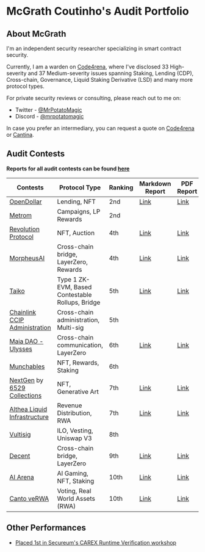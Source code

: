 # McGrath Coutinho's Audit Portfolio

## About McGrath

I'm an independent security researcher specializing in smart contract security.

Currently, I am a warden on [Code4rena](https://code4rena.com/), where I've disclosed 33 High-severity and 37 Medium-severity issues spanning Staking, Lending (CDP), Cross-chain, Governance, Liquid Staking Derivative (LSD) and many more protocol types.

For private security reviews or consulting, please reach out to me on:
 - Twitter - [@MrPotatoMagic](https://twitter.com/MrPotatoMagic)
 - Discord - [@mrpotatomagic](https://discord.com/users/763818501004722187)

In case you prefer an intermediary, you can request a quote on [Code4rena](https://code4rena.com/@MrPotatoMagic) or [Cantina](https://cantina.xyz/u/MrPotatoMagic).

## Audit Contests

**Reports for all audit contests can be found [here](./audit-contests.md)**

| Contests                                                                                                                                                                     | Protocol Type                                    | Ranking | Markdown Report                           | PDF Report                                 |
|------------------------------------------------------------------------------------------------------------------------------------------------------------------------------|--------------------------------------------------|---------|-------------------------------------------|--------------------------------------------|
| [OpenDollar](https://code4rena.com/contests/2023-10-open-dollar#top)                                                                                                         | Lending, NFT                                     | 2nd     | [Link](./code4rena/2023-10-opendollar.md) | [Link](./code4rena/2023-10-opendollar.pdf) |
| [Metrom](https://app.hats.finance/audit-competitions/metrom-0xfdfc6d4ac5807d7460da20a3a1c0c84ef2b9c5a2/leaderboard)                                                          | Campaigns, LP Rewards                            | 2nd     |                                           |                                            |
| [Revolution Protocol](https://code4rena.com/audits/2023-12-revolution-protocol#top)                                                                                          | NFT, Auction                                     | 4th     | [Link](./code4rena/2023-12-revolution.md) | [Link](./code4rena/2023-12-revolution.pdf) |
| [MorpheusAI](https://www.codehawks.com/contests/clrzgrole0007xtsq0gfdw8if)                                                                                                   | Cross-chain bridge, LayerZero, Rewards           | 4th     | [Link](./codehawks/2024-01-morpheusai.md) | [Link](./codehawks/2024-01-morpheusai.pdf) |
| [Taiko](https://code4rena.com/audits/2024-03-taiko#top)                                                                                                                      | Type 1 ZK-EVM, Based Contestable Rollups, Bridge | 5th     | [Link](./code4rena/2024-03-taiko.md)      | [Link](./code4rena/2024-03-taiko.pdf)      |
| [Chainlink CCIP Administration](https://code4rena.com/contests/2023-07-chainlink-cross-chain-contract-administration-multi-signature-contract-timelock-and-call-proxies#top) | Cross-chain administration, Multi-sig            | 5th     |                                           |                                            |
| [Maia DAO - Ulysses](https://code4rena.com/contests/2023-09-maia-dao-ulysses#top)                                                                                            | Cross-chain communication, LayerZero             | 6th     | [Link](./code4rena/2023-09-maia.md)       | [Link](./code4rena/2023-09-maia.pdf)       |
| [Munchables](https://code4rena.com/audits/2024-05-munchables#top)                                                                                                            | NFT, Rewards, Staking                            | 6th     |                                           |                                            |
| [NextGen](https://code4rena.com/audits/2023-10-nextgen#top) by [6529 Collections](https://twitter.com/6529Collections)                                                       | NFT, Generative Art                              | 7th     | [Link](./code4rena/2023-10-nextgen.md)    | [Link](./code4rena/2023-10-nextgen.pdf)    |
| [Althea Liquid Infrastructure](https://code4rena.com/audits/2024-02-althea-liquid-infrastructure#top)                                                                        | Revenue Distribution, RWA                        | 7th     | [Link](./code4rena/2024-02-althea.md)     | [Link](./code4rena/2024-02-althea.pdf)     |
| [Vultisig](https://code4rena.com/audits/2024-06-vultisig#top)                                                                                                                | ILO, Vesting, Uniswap V3                         | 8th     |                                           |                                            |
| [Decent](https://code4rena.com/audits/2024-01-decent#top)                                                                                                                    | Cross-chain bridge, LayerZero                    | 9th     | [Link](./code4rena/2024-01-decent.md)     | [Link](./code4rena/2024-01-decent.pdf)     |
| [AI Arena](https://code4rena.com/audits/2024-02-ai-arena#top)                                                                                                                | AI Gaming, NFT, Staking                          | 10th    | [Link](./code4rena/2024-02-aiarena.md)    | [Link](./code4rena/2024-02-aiarena.pdf)    |
| [Canto veRWA](https://code4rena.com/contests/2023-08-verwa#top)                                                                                                              | Voting, Real World Assets (RWA)                  | 10th    | [Link](./code4rena/2023-08-verwa.md)      | [Link](./code4rena/2023-08-verwa.pdf)      |

## Other Performances

 - [Placed 1st in Secureum's CAREX Runtime Verification workshop](https://x.com/MrPotatoMagic/status/1779934145554399516)